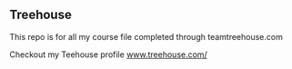## Treehouse

This repo is for all my course file completed through teamtreehouse.com

Checkout my Teehouse profile www.treehouse.com/